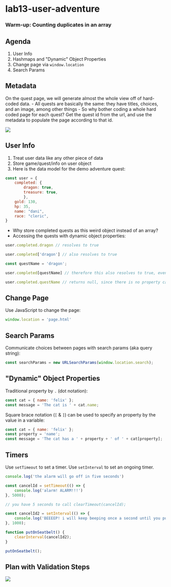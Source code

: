# lab13-user-adventure

### Warm-up: Counting duplicates in an array

## Agenda

1. User Info
1. Hashmaps and "Dynamic" Object Properties
1. Change page via `window.location`
1. Search Params

## Metadata

On the quest page, we will generate almost the whole view off of hard-coded data.
    - All quests are basically the same: they have titles, choices, and an image, among other things
    - So why bother coding a whole hard coded page for each quest? Get the quest id from the url, and use the metadata to populate the page according to that id.

![](./quest-metadata.png)

## User Info

1. Treat user data like any other piece of data
1. Store game/quest/info on user object
1. Here is the data model for the demo adventure quest:

```js
const user = { 
    completed: {
        dragon: true, 
        treasure: true,
        },
    gold: 130,
    hp: 35,
    name: "dani",
    race: "cleric",
}
```

- Why store completed quests as this weird object instead of an array?
- Accessing the quests with dynamic object properties:

```js
user.completed.dragon // resolves to true

user.completed['dragon'] // also resolves to true

const questName = 'dragon';

user.completed[questName] // therefore this also resolves to true, even though there is no key 'quest name'

user.completed.questName // returns null, since there is no property called questName
```
## Change Page 

Use JavaScript to change the page:

```js
window.location = 'page.html'
```

## Search Params

Communicate choices between pages with search params (aka query string):

```js
const searchParams = new URLSearchParams(window.location.search);
```

## "Dynamic" Object Properties

Traditional property by `.` (dot notation):

```js
const cat = { name: 'felix' };
const message = 'The cat is ' + cat.name;
```

Square brace notation (`[` & `]`) can be used
to specify an property by the value in a variable:

```js
const cat = { name: 'felix' };
const property = 'name';
const message = 'The cat has a ' + property + ' of ' + cat[property];
```

## Timers

Use `setTimeout` to set a timer.
Use `setInterval` to set an ongoing timer.

```js
console.log('the alarm will go off in five seconds')

const cancelId = setTimeout(() => {
    console.log('alarm! ALARM!!!')
}, 5000);

// you have 5 seconds to call clearTimeout(cancelId);

const cancelId2 = setInterval(() => {
    console.log('BEEEEP! i will keep beeping once a second until you put your seatbelt on', Date.now())
}, 1000);

function putOnSeatbelt() {
    clearInterval(cancelId2);
}

putOnSeatbelt();
```


## Plan with Validation Steps
![](./quest-breakdown.png)